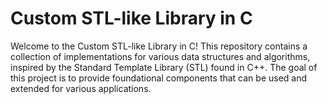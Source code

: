 # Custom STL-like Library in C
  Welcome to the Custom STL-like Library in C! This repository contains a collection of implementations for various data structures and algorithms, inspired by the Standard Template Library (STL)   found in C++. The goal of this project is to provide foundational components that can be used and extended for various applications.
